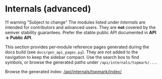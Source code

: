 <!--
topmark:header:start

  file         : internals.md
  file_relpath : docs/api/internals.md
  project      : TopMark
  license      : MIT
  copyright    : (c) 2025 Olivier Biot

topmark:header:end
-->

# Internals (advanced)

!!! warning "Subject to change" The modules listed under *Internals* are intended for contributors
and advanced users. They are **not** covered by the semver stability guarantees. Prefer the stable
public API documented in **API → Public API**.

This section provides per‑module reference pages generated during the docs build (see
`docs/gen_api_pages.py`). They are not added to the navigation to keep the sidebar compact. Use the
search box to find symbols, or browse the generated paths under `/api/internals/topmark/...`.

Browse the generated index: [/api/internals/topmark/index/](../api/internals/topmark/index.md)

